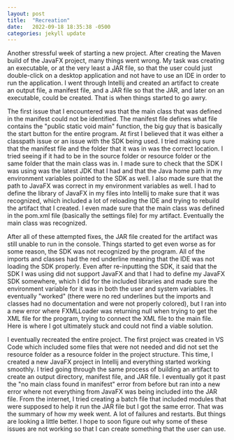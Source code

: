 ```yaml
---
layout: post
title:  "Recreation"
date:   2022-09-18 18:35:38 -0500
categories: jekyll update
---
```


Another stressful week of starting a new project. After creating the Maven build of the JavaFX project, many things went wrong. My task was creating an executable, or at the very least a JAR file, so that the user could just double-click on a desktop application and not have to use an IDE in order to run the application. I went through Intellij and created an artifact to create an output file, a manifest file, and a JAR file so that the JAR, and later on an executable, could be created. That is when things started to go awry.

The first issue that I encountered was that the main class that was defined in the manifest could not be identified. The manifest file defines what file contains the "public static void main" function, the big guy that is basically the start button for the entire program. At first I believed that it was either a classpath issue or an issue with the SDK being used. I tried making sure that the manifest file and the folder that it was in was the correct location. I tried seeing if it had to be in the source folder or resource folder or the same folder that the main class was in. I made sure to check that the SDK I was using was the latest JDK that I had and that the Java home path in my environment variables pointed to the SDK as well. I also made sure that the path to JavaFX was correct in my environment variables as well. I had to define the library of JavaFX in my files into Intellij to make sure that it was recognized, which included a lot of reloading the IDE and trying to rebuild the artifact that I created. I even made sure that the main class was defined in the pom.xml file (basically the settings file) for my artifact. Eventually the main class was recognized.

After all of these attempted fixes, the JAR file created for the artifact was still unable to run in the console. Things started to get even worse as for some reason, the SDK was not recognized by the program. All of the imports and classes had the red underline meaning that the IDE was not loading the SDK properly. Even after re-inputting the SDK, it said that the SDK I was using did not support JavaFX and that I had to define my JavaFX SDK somewhere, which I did for the included libraries and made sure the environment variable for it was in both the user and system variables. It eventually "worked" (there were no red underlines but the imports and classes had no documentation and were not properly colored), but I ran into a new error where FXMLLoader was returning null when trying to get the XML file for the program, trying to connect the XML file to the main file. Here is where I got ultimately stuck and could not find a viable solution.

I eventually recreated the entire project. The first project was created in VS Code which included some files that were not needed and did not set the resource folder as a resource folder in the project structure. This time, I created a new JavaFX project in Intellij and everything started working smoothly. I tried going through the same process of building an artifact to create an output directory, manifest file, and JAR file. I eventually got it past the "no main class found in manifest" error from before but ran into a new error where not everything from JavaFX was being included into the JAR file. From the internet, I tried creating a batch file that included modules that were supposed to help it run the JAR file but I got the same error. That was the summary of how my week went. A lot of failures and restarts. But things are looking a little better. I hope to soon figure out why some of these issues are not working so that I can create something that the user can use.